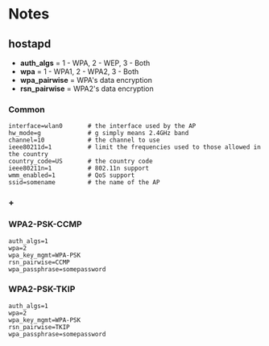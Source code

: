 # Notes

## hostapd
* **auth_algs** = 1 - WPA, 2 - WEP, 3 - Both
* **wpa** = 1 - WPA1, 2 - WPA2, 3 - Both
* **wpa_pairwise** = WPA's data encryption
* **rsn_pairwise** = WPA2's data encryption


### Common
```
interface=wlan0       # the interface used by the AP
hw_mode=g             # g simply means 2.4GHz band
channel=10            # the channel to use
ieee80211d=1          # limit the frequencies used to those allowed in the country
country_code=US       # the country code
ieee80211n=1          # 802.11n support
wmm_enabled=1         # QoS support
ssid=somename         # the name of the AP
```

### +

### WPA2-PSK-CCMP
```
auth_algs=1          
wpa=2                
wpa_key_mgmt=WPA-PSK  
rsn_pairwise=CCMP
wpa_passphrase=somepassword
```

### WPA2-PSK-TKIP
```
auth_algs=1          
wpa=2                
wpa_key_mgmt=WPA-PSK  
rsn_pairwise=TKIP
wpa_passphrase=somepassword
```